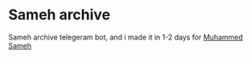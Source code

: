 # Sameh archive
Sameh archive telegeram bot, and i made it in 1-2 days for [Muhammed Sameh](t.me/Saicohat)
